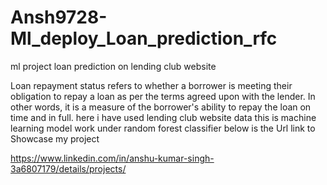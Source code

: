# Ansh9728-Ml_deploy_Loan_prediction_rfc
ml project loan prediction on lending club website

Loan repayment status refers to whether a borrower is meeting their obligation to repay a loan as per the terms agreed upon with the lender. In other words, it is a measure of the borrower's ability to repay the loan on time and in full.
here i have used lending club website data this is machine learning model work under random forest classifier
below is the Url link to Showcase my project

https://www.linkedin.com/in/anshu-kumar-singh-3a6807179/details/projects/
